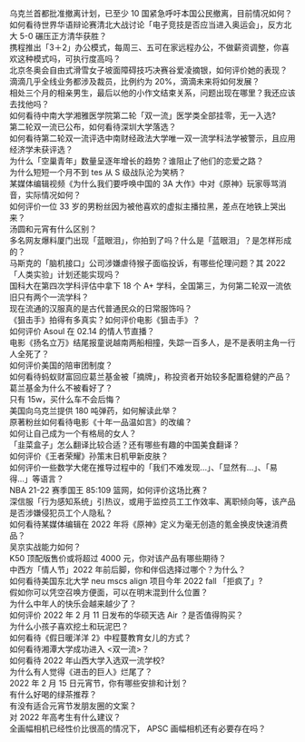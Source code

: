 乌克兰首都批准撤离计划，已至少 10 国紧急呼吁本国公民撤离，目前情况如何？  
如何看待世界华语辩论赛清北大战讨论「电子竞技是否应当进入奥运会」，反方北大 5-0 碾压正方清华获胜？  
携程推出「3＋2」办公模式，每周三、五可在家远程办公，不做薪资调整，你喜欢这种模式吗，可执行度高吗？  
北京冬奥会自由式滑雪女子坡面障碍技巧决赛谷爱凌摘银，如何评价她的表现？  
滴滴几乎全线业务都涉及裁员，比例约为 20%，滴滴未来将如何发展？  
相处三个月的相亲男生，最后以他的小作文结束关系，问题出现在哪里？我还应该去找他吗？  
如何看待中南大学湘雅医学院第二轮「双一流」医学类全部挂零，无一入选?  
第二轮双一流已公布，如何看待深圳大学落选？  
如何看待第二轮双一流评选中南财经政法大学唯一双一流学科法学被警示，且应用经济学未获评选？  
为什么「空巢青年」数量呈逐年增长的趋势？谁阻止了他们的恋爱之路？  
为什么短短一个月不到 tes 从 S 级战队沦为笑柄？  
某媒体编辑视频《为什么我们要呼唤中国的 3A 大作》中对《原神》玩家辱骂消音，实际情况如何？  
如何评价一位 33 岁的男粉丝因为被他喜欢的虚拟主播拉黑，差点在地铁上哭出来？  
汤圆和元宵有什么区别？  
多名网友爆料厦门出现「蓝眼泪」，你拍到了吗？什么是「蓝眼泪」？是怎样形成的？  
马斯克的「脑机接口」公司涉嫌虐待猴子面临投诉，有哪些伦理问题？其 2022「人类实验」计划还能实现吗？  
国科大在第四次学科评估中拿下 18 个 A+ 学科，全国第三，为何第二轮双一流依旧只有两个一流学科？  
现在流通的汉服真的是古代普通民众的日常服饰吗？  
《狙击手》拍得有多真实？如何评价电影《狙击手》？  
如何评价 Asoul 在 02.14 的情人节直播？  
电影《扬名立万》结尾报童说越南两船相撞，失踪一百多人，是不是表明主角一行人全死了？  
如何评价美国的陪审团制度？  
如何看待蚂蚁财富回应葛兰基金被「摘牌」，称投资者开始较多配置稳健的产品？葛兰基金为什么不被看好了？  
只有 15w，买什么车不会后悔？  
美国向乌克兰提供 180 吨弹药，如何解读此举？  
原著粉丝如何看待电影《十年一品温如言》的改编？  
如何让自己成为一个有格局的女人？  
「韭菜盒子」怎么翻译比较合适？还有哪些有趣的中国美食翻译？  
如何评价《王者荣耀》孙策末日机甲新皮肤？  
如何评价一些数学大佬在推导过程中的「我们不难发现…」、「显然有…」、「易得…」等语言？  
NBA 21-22 赛季国王 85:109 篮网，如何评价这场比赛？  
深信服「行为感知系统」引热议，或用于监控员工工作效率、离职倾向等，该产品是否涉嫌侵犯员工个人隐私？  
如何看待某媒体编辑在 2022 年将《原神》定义为毫无创造的氪金换皮快速消费品？  
吴京实战能力如何？  
K50 顶配版售价或将超过 4000 元，你对该产品有哪些期待？  
中西方「情人节」2022 年前后脚，你和伴侣选择过哪个？为什么？  
如何看待美国东北大学 neu mscs align 项目今年 2022 fall 「拒疯了」?  
假如你可以凭空召唤方便面，可以在明末混到什么位置？  
为什么中年人的快乐会越来越少了？  
如何评价 2022 年 2 月 11 日发布的华硕天选 Air ？是否值得购买？  
为什么小孩子喜欢挖土和玩泥巴？  
如何看待《假日暖洋洋 2》中程蔓教育女儿的方式？  
如何看待湘潭大学成功进入 <双一流>？  
如何看待 2022 年山西大学入选双一流学校?  
为什么有人觉得《进击的巨人》烂尾了？  
2022 年 2 月 15 日元宵节，你有哪些安排和计划？  
有什么好喝的绿茶推荐？  
有没有适合元宵节发朋友圈的文案？  
对 2022 年高考生有什么建议？  
全画幅相机已经性价比很高的情况下， APSC 画幅相机还有必要存在吗？  

